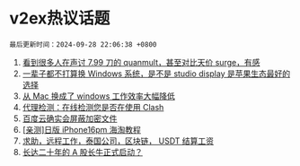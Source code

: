 # v2ex热议话题

`最后更新时间：2024-09-28 22:06:38 +0800`

1. [看到很多人在声讨 7.99 刀的 quanmult，甚至对比天价 surge，有感](https://www.v2ex.com/t/1076467)
1. [一辈子都不打算换 Windows 系统，是不是 studio display 是苹果生态最好的选择](https://www.v2ex.com/t/1076518)
1. [从 Mac 换成了 windows 工作效率大幅降低](https://www.v2ex.com/t/1076493)
1. [代理检测：在线检测您是否在使用 Clash](https://www.v2ex.com/t/1076579)
1. [百度云确实会屏蔽加密文件](https://www.v2ex.com/t/1076501)
1. [[亲测]日版 iPhone16pm 海淘教程](https://www.v2ex.com/t/1076559)
1. [求助，远程工作，泰国公司，区块链， USDT 结算工资](https://www.v2ex.com/t/1076491)
1. [长达二十年的 A 股长牛正式启动？](https://www.v2ex.com/t/1076498)

